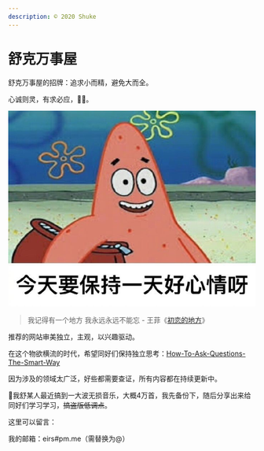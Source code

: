 ```yaml
---
description: © 2020 Shuke
---
```


# 舒克万事屋

舒克万事屋的招牌：追求小而精，避免大而全。

心诚则灵，有求必应，🙏🏻。

![](.gitbook/assets/v2-1c8760bb3902f79b458a1a922f90ec41_r.jpg)

> 我记得有一个地方 我永远永远不能忘 - 王菲《[初恋的地方](https://youtu.be/bivSDOvtdYw?list=PL3Zj7X3zAimKFSEflbe-i5hHbnRCgSvec)》

推荐的网站审美独立，主观，以兴趣驱动。

在这个物欲横流的时代，希望同好们保持独立思考：[How-To-Ask-Questions-The-Smart-Way](https://github.com/ryanhanwu/How-To-Ask-Questions-The-Smart-Way)

因为涉及的领域太广泛，好些都需要查证，所有内容都在持续更新中。

🐸我舒某人最近搞到一大波无损音乐，大概4万首，我先备份下，随后分享出来给同好们学习学习，~~搞盗版低调点~~。

这里可以留言：

我的邮箱：eirs\#pm.me（需替换为@）



